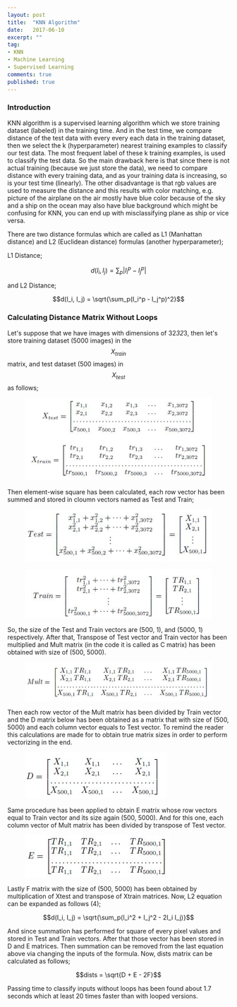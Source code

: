 ```yaml
---
layout: post
title:  "KNN Algorithm"
date:   2017-06-10
excerpt: ""
tag:
- KNN
- Machine Learning
- Supervised Learning
comments: true
published: true
---
```

### Introduction
KNN algorithm is a supervised learning algorithm which we store training dataset (labeled) in the training time. And in the test time, we compare distance of the test data with every
every each data in the training dataset, then we select the k (hyperparameter) nearest training examples to classify our test data. The most frequent label of these k training examples, is used to classify
the test data. So the main drawback here is that since there is not actual training (because we just store the data), we need to compare distance with every training data, and as your training data is increasing,
so is your test time (linearly). The other disadvantage is that rgb values are used to measure the distance and this results with color matching, e.g. picture of the airplane on the air mostly have blue color because
of the sky and a ship on the ocean may also have blue background which might be confusing for KNN, you can end up with misclassifying plane as ship or vice versa.
  
There are two distance formulas which are called as L1 (Manhattan distance) and L2 (Euclidean distance) formulas (another hyperparameter);
 
L1 Distance;

$$d(I_i, I_j) = \sum_p|I_i^p - I_j^p|$$

and L2 Distance;

$$d(I_i, I_j) = \sqrt{\sum_p(I_i^p - I_j^p)^2}$$


### Calculating Distance Matrix Without Loops
Let's suppose that we have images with dimensions of 32*32*3, then let's store training dataset (5000 images) in the $$X_{train}$$ matrix,
and test dataset (500 images) in $$X_{test}$$ as follows;


<figure>
	
<a href="https://github.com/alidemir1/alidemir1.github.io/blob/master/_posts/KNN_1.jpg?raw=true"><img src="https://github.com/alidemir1/alidemir1.github.io/blob/master/_posts/KNN_1.jpg?raw=true"></a>
	
<figcaption></figcaption>

</figure>

Then element-wise square has been calculated, each row vector has been summed and stored in cloumn vectors
named as Test and Train;


<figure>
	
<a href="https://github.com/alidemir1/alidemir1.github.io/blob/master/_posts/KNN_2.jpg?raw=true"><img src="https://github.com/alidemir1/alidemir1.github.io/blob/master/_posts/KNN_2.jpg?raw=true"></a>
	
<figcaption></figcaption>

</figure>

<figure>
	
<a href="https://github.com/alidemir1/alidemir1.github.io/blob/master/_posts/KNN_3.jpg?raw=true"><img src="https://github.com/alidemir1/alidemir1.github.io/blob/master/_posts/KNN_3.jpg?raw=true"></a>
	
<figcaption></figcaption>

</figure>

So, the size of the Test and Train vectors are (500, 1),
and (5000, 1) respectively. After that, Transpose of Test
vector and Train vector has been multiplied and Mult matrix
(in the code it is called as C matrix) has been obtained with
size of (500, 5000).

<figure>
	
<a href="https://github.com/alidemir1/alidemir1.github.io/blob/master/_posts/KNN_4.jpg?raw=true"><img src="https://github.com/alidemir1/alidemir1.github.io/blob/master/_posts/KNN_4.jpg?raw=true"></a>
	
<figcaption></figcaption>

</figure>

Then each row vector of the Mult matrix has been
divided by Train vector and the D matrix below has been
obtained as a matrix that with size of (500, 5000) and each
column vector equals to Test vector. To remind the reader
this calculations are made for to obtain true matrix sizes in
order to perform vectorizing in the end.

<figure>
	
<a href="https://github.com/alidemir1/alidemir1.github.io/blob/master/_posts/KNN_5.jpg?raw=true"><img src="https://github.com/alidemir1/alidemir1.github.io/blob/master/_posts/KNN_5.jpg?raw=true"></a>
	
<figcaption></figcaption>

</figure>

Same procedure has been applied to obtain E matrix
whose row vectors equal to Train vector and its size again
(500, 5000). And for this one, each column vector of Mult
matrix has been divided by transpose of Test vector.

<figure>
	
<a href="https://github.com/alidemir1/alidemir1.github.io/blob/master/_posts/KNN_6.jpg?raw=true"><img src="https://github.com/alidemir1/alidemir1.github.io/blob/master/_posts/KNN_6.jpg?raw=true"></a>
	
<figcaption></figcaption>

</figure>

Lastly F matrix with the size of (500, 5000) has been
obtained by multiplication of Xtest and transpose of Xtrain
matrices.
Now, L2 equation can be expanded as follows (4);

$$d(I_i, I_j) = \sqrt{\sum_p(I_i^2 + I_j^2 - 2I_i I_j)}$$

And since summation has performed for square of every
pixel values and stored in Test and Train vectors. After
that those vector has been stored in D and E matrices.
Then summation can be removed from the last equation above via
changing the inputs of the formula. Now, dists matrix can
be calculated as follows;

$$dists = \sqrt{D + E - 2F}$$

Passing time to classify inputs without loops has been
found about 1.7 seconds which at least 20 times faster than
with looped versions.
